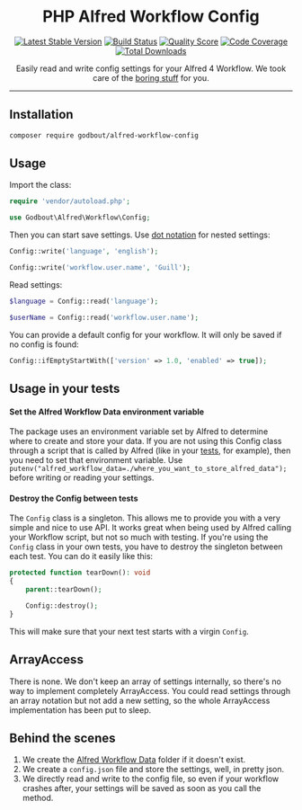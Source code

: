 <h1 align="center">PHP Alfred Workflow Config</h1>

<p align="center">
    <a href="https://packagist.org/packages/godbout/alfred-workflow-config"><img src="https://poser.pugx.org/godbout/alfred-workflow-config/v/stable" alt="Latest Stable Version"></a>
    <a href="https://travis-ci.com/godbout/alfred-workflow-config"><img src="https://img.shields.io/travis/com/godbout/alfred-workflow-config/master.svg" alt="Build Status"></a>
    <a href="https://scrutinizer-ci.com/g/godbout/alfred-workflow-config"><img src="https://img.shields.io/scrutinizer/g/godbout/alfred-workflow-config.svg" alt="Quality Score"></a>
    <a href="https://scrutinizer-ci.com/g/godbout/alfred-workflow-config"><img src="https://scrutinizer-ci.com/g/godbout/alfred-workflow-config/badges/coverage.png?b=master" alt="Code Coverage"></a>
    <a href="https://packagist.org/packages/godbout/alfred-workflow-config"><img src="https://poser.pugx.org/godbout/alfred-workflow-config/downloads" alt="Total Downloads"></a>
</p>

<p align="center">
    Easily read and write config settings for your Alfred 4 Workflow. We took care of the <a href="#behind-the-scenes">boring stuff</a> for you.
</p>

___


## Installation

```bash
composer require godbout/alfred-workflow-config
```

## Usage

Import the class:

```php
require 'vendor/autoload.php';

use Godbout\Alfred\Workflow\Config;
```

Then you can start save settings. Use [dot notation](https://github.com/adbario/php-dot-notation) for nested settings:

```php
Config::write('language', 'english');

Config::write('workflow.user.name', 'Guill');
```

Read settings:

```php
$language = Config::read('language');

$userName = Config::read('workflow.user.name');
```

You can provide a default config for your workflow. It will only be saved if no config is found:
```php
Config::ifEmptyStartWith(['version' => 1.0, 'enabled' => true]);
```

## Usage in your tests

#### Set the Alfred Workflow Data environment variable

The package uses an environment variable set by Alfred to determine where to create and store your data. If you are not using this Config class through a script that is called by Alfred (like in your [tests](#usage-in-your-tests), for example), then you need to set that environment variable. Use `putenv("alfred_workflow_data=./where_you_want_to_store_alfred_data");` before writing or reading your settings.

#### Destroy the Config between tests

The `Config` class is a singleton. This allows me to provide you with a very simple and nice to use API. It works great when being used by Alfred calling your Workflow script, but not so much with testing. If you're using the `Config` class in your own tests, you have to destroy the singleton between each test. You can do it easily like this:

```php
protected function tearDown(): void
{
    parent::tearDown();

    Config::destroy();
}
```

This will make sure that your next test starts with a virgin `Config`.

## ArrayAccess

There is none. We don't keep an array of settings internally, so there's no way to implement completely ArrayAccess. You could read settings through an array notation but not add a new setting, so the whole ArrayAccess implementation has been put to sleep.

## Behind the scenes

1. We create the [Alfred Workflow Data](https://www.alfredapp.com/help/workflows/script-environment-variables/) folder if it doesn't exist. 
2. We create a `config.json` file and store the settings, well, in pretty json.
3. We directly read and write to the config file, so even if your workflow crashes after, your settings will be saved as soon as you call the method.
